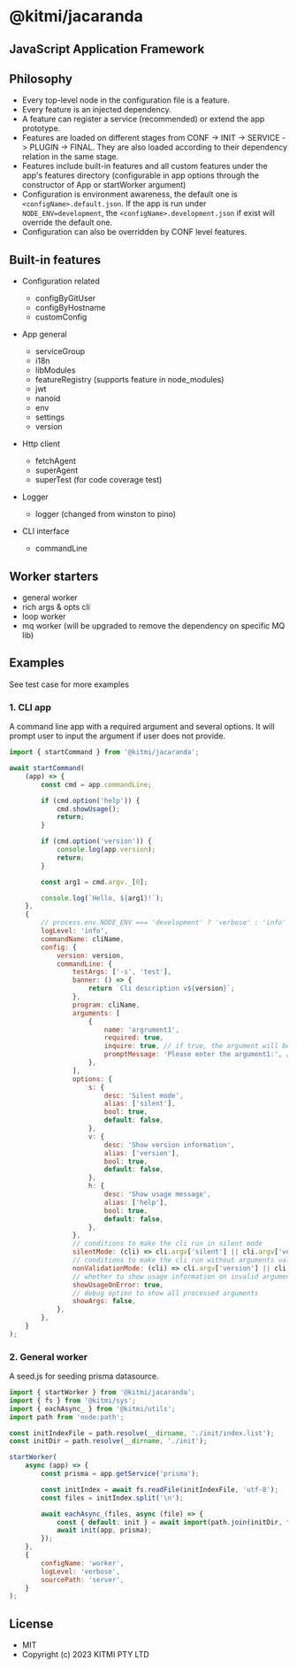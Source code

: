 # @kitmi/jacaranda

## JavaScript Application Framework

## Philosophy

-   Every top-level node in the configuration file is a feature.
-   Every feature is an injected dependency.
-   A feature can register a service (recommended) or extend the app prototype.
-   Features are loaded on different stages from CONF -> INIT -> SERVICE -> PLUGIN -> FINAL. They are also loaded according to their dependency relation in the same stage.
-   Features include built-in features and all custom features under the app's features directory (configurable in app options through the constructor of App or startWorker argument)
-   Configuration is environment awareness, the default one is `<configName>.default.json`. If the app is run under `NODE_ENV=development`, the `<configName>.development.json` if exist will override the default one. 
-   Configuration can also be overridden by CONF level features.

## Built-in features

-   Configuration related

    -   configByGitUser
    -   configByHostname
    -   customConfig

-   App general

    -   serviceGroup
    -   i18n
    -   libModules
    -   featureRegistry (supports feature in node_modules)
    -   jwt
    -   nanoid
    -   env
    -   settings
    -   version

-   Http client

    -   fetchAgent
    -   superAgent
    -   superTest (for code coverage test)

-   Logger

    -   logger (changed from winston to pino)

-   CLI interface
    -   commandLine

## Worker starters

-   general worker
-   rich args & opts cli
-   loop worker
-   mq worker (will be upgraded to remove the dependency on specific MQ lib)

## Examples

See test case for more examples

### 1. CLI app

A command line app with a required argument and several options. It will prompt user to input the argument if user does not provide.

```js
import { startCommand } from '@kitmi/jacaranda';

await startCommand(
    (app) => {
        const cmd = app.commandLine;

        if (cmd.option('help')) {
            cmd.showUsage();
            return;
        }

        if (cmd.option('version')) {
            console.log(app.version);
            return;
        }

        const arg1 = cmd.argv._[0];

        console.log(`Hello, ${arg1}!`);
    },
    {
        // process.env.NODE_ENV === 'development' ? 'verbose' : 'info'
        logLevel: 'info',
        commandName: cliName,
        config: {
            version: version,
            commandLine: {
                testArgs: ['-s', 'test'],
                banner: () => {
                    return `Cli description v${version}`;
                },
                program: cliName,
                arguments: [
                    {
                        name: 'argrument1',
                        required: true,
                        inquire: true, // if true, the argument will be asked in non-silense mode if not provided
                        promptMessage: 'Please enter the argument1:', // prompt message in interactive mode
                    },
                ],
                options: {
                    s: {
                        desc: 'Silent mode',
                        alias: ['silent'],
                        bool: true,
                        default: false,
                    },
                    v: {
                        desc: 'Show version information',
                        alias: ['version'],
                        bool: true,
                        default: false,
                    },
                    h: {
                        desc: 'Show usage message',
                        alias: ['help'],
                        bool: true,
                        default: false,
                    },
                },
                // conditions to make the cli run in silent mode
                silentMode: (cli) => cli.argv['silent'] || cli.argv['version'] || cli.argv['help'],
                // conditions to make the cli run without arguments validation
                nonValidationMode: (cli) => cli.argv['version'] || cli.argv['help'],
                // whether to show usage information on invalid arguments error
                showUsageOnError: true,
                // debug option to show all processed arguments
                showArgs: false,
            },
        },
    }
);
```

### 2. General worker

A seed.js for seeding prisma datasource.

```js
import { startWorker } from '@kitmi/jacaranda';
import { fs } from '@kitmi/sys';
import { eachAsync_ } from '@kitmi/utils';
import path from 'node:path';

const initIndexFile = path.resolve(__dirname, './init/index.list');
const initDir = path.resolve(__dirname, './init');

startWorker(
    async (app) => {
        const prisma = app.getService('prisma');

        const initIndex = await fs.readFile(initIndexFile, 'utf-8');
        const files = initIndex.split('\n');

        await eachAsync_(files, async (file) => {
            const { default: init } = await import(path.join(initDir, file));
            await init(app, prisma);
        });
    },
    {
        configName: 'worker',
        logLevel: 'verbose',
        sourcePath: 'server',
    }
);
```

## License
- MIT
- Copyright (c) 2023 KITMI PTY LTD
